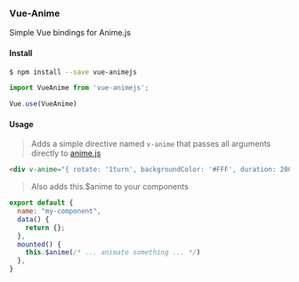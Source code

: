 ### Vue-Anime

Simple Vue bindings for Anime.js

#### Install

```bash
$ npm install --save vue-animejs
```

```js
import VueAnime from 'vue-animejs';

Vue.use(VueAnime)
```

#### Usage

> Adds a simple directive named `v-anime` that passes all arguments directly to [anime.js](https://github.com/juliangarnier/anime/)
```html
<div v-anime="{ rotate: '1turn', backgroundColor: '#FFF', duration: 2000, loop: true }"><div>
```

> Also adds this.$anime to your components
```js
export default {
  name: "my-component",
  data() {
    return {};
  },
  mounted() {
    this.$anime(/* ... animate something ... */)
  },
}
```